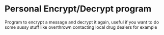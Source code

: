 # Personal Encrypt/Decrypt program

Program to encrypt a message and decrypt it again, useful if you want to do some sussy stuff like overthrown contacting local drug dealers for example
